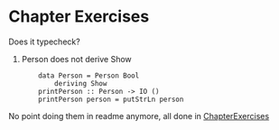 # Chapter Exercises

Does it typecheck? 

1. Person does not derive Show
    ```
        data Person = Person Bool 
            deriving Show
        printPerson :: Person -> IO ()
        printPerson person = putStrLn person
    ```    

No point doing them in readme anymore, all done in [ChapterExercises](ChapterExercises.hs)
